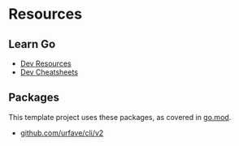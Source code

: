 # Resources


## Learn Go

- [Dev Resources](https://michaelcurrin.github.io/dev-resources/resources/go/)
- [Dev Cheatsheets](https://michaelcurrin.github.io/dev-cheatsheets/cheatsheets/go/)


## Packages

This template project uses these packages, as covered in [go.mod](/go.mod).

- [github.com/urfave/cli/v2](https://github.com/urfave/cli/v2)
